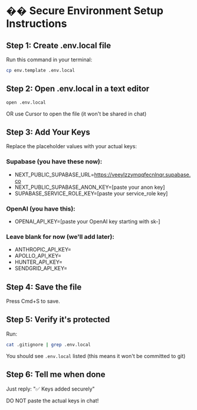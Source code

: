 # �� Secure Environment Setup Instructions

## Step 1: Create .env.local file

Run this command in your terminal:

```bash
cp env.template .env.local
```

## Step 2: Open .env.local in a text editor

```bash
open .env.local
```

OR use Cursor to open the file (it won't be shared in chat)

## Step 3: Add Your Keys

Replace the placeholder values with your actual keys:

### Supabase (you have these now):
- NEXT_PUBLIC_SUPABASE_URL=https://veeylzzymqqfecnlnqr.supabase.co
- NEXT_PUBLIC_SUPABASE_ANON_KEY=[paste your anon key]
- SUPABASE_SERVICE_ROLE_KEY=[paste your service_role key]

### OpenAI (you have this):
- OPENAI_API_KEY=[paste your OpenAI key starting with sk-]

### Leave blank for now (we'll add later):
- ANTHROPIC_API_KEY=
- APOLLO_API_KEY=
- HUNTER_API_KEY=
- SENDGRID_API_KEY=

## Step 4: Save the file

Press Cmd+S to save.

## Step 5: Verify it's protected

Run:
```bash
cat .gitignore | grep .env.local
```

You should see `.env.local` listed (this means it won't be committed to git)

## Step 6: Tell me when done

Just reply: "✅ Keys added securely"

DO NOT paste the actual keys in chat!
